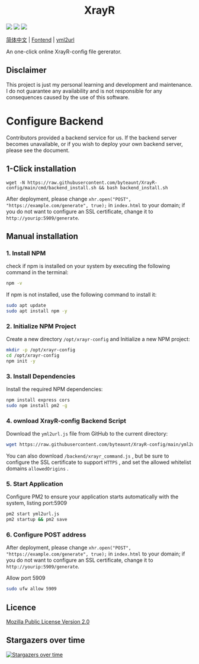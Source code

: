 <h1 align="center">XrayR</h1>

![](https://img.shields.io/github/stars/byteaunt/XrayR-config)
![](https://img.shields.io/github/forks/byteaunt/XrayR-config)
![](https://github.com/XrayR-project/XrayR/actions/workflows/docker.yml/badge.svg)

[简体中文](https://github.com/byteaunt/XrayR-config/blob/master/README-CN.md) | [Fontend](https://byteaunt.github.io/XrayR-config/) | [yml2url](https://byteaunt.github.io/XrayR-config/yml2url/)

An one-click online XrayR-config file gererator.


## Disclaimer

This project is just my personal learning and development and maintenance. I do not guarantee any availability and is not responsible for any consequences caused by the use of this software.



# Configure Backend

Contributors provided a backend service for us. If the backend server becomes unavailable, or if you wish to deploy your own backend server, please see the document.


## 1-Click installation

```
wget -N https://raw.githubusercontent.com/byteaunt/XrayR-config/main/cmd/backend_install.sh && bash backend_install.sh
```

After deployment, please change `xhr.open("POST", "https://example.com/generate", true);` in `index.html` to your domain; if you do not want to configure an SSL certificate, change it to `http://yourip:5909/generate`.

## Manual installation

### 1.  Install NPM

check if npm is installed on your system by executing the following command in the terminal:

```bash
npm -v
```

If npm is not installed, use the following command to install it:

```bash
sudo apt update
sudo apt install npm -y
```

### 2. Initialize NPM Project

Create a new directory `/opt/xrayr-config` and Initialize a new NPM project:

```bash
mkdir -p /opt/xrayr-config
cd /opt/xrayr-config
npm init -y
```

### 3.  Install Dependencies

Install the required NPM dependencies:

```bash
npm install express cors
sudo npm install pm2 -g
```


### 4. ownload XrayR-config Backend Script

Download the `yml2url.js`  file from GitHub to the current directory:

```bash
wget https://raw.githubusercontent.com/byteaunt/XrayR-config/main/yml2url/yml2url.js
```

You can also download `/backend/xrayr_command.js` , but be sure to configure the SSL certificate to support `HTTPS` , and set the allowed whitelist domains `allowedOrigins` .

### 5.  Start Application

Configure PM2 to ensure your application starts automatically with the system, listing port:5909

```bash
pm2 start yml2url.js
pm2 startup && pm2 save
```
### 6. Configure POST address

After deployment, please change `xhr.open("POST", "https://example.com/generate", true);` in `index.html` to your domain; if you do not want to configure an SSL certificate, change it to `http://yourip:5909/generate`.

Allow port 5909

```bash
sudo ufw allow 5909
```

## Licence

[Mozilla Public License Version 2.0](https://github.com/byteaunt/XrayR-config/blob/master/LICENSE)

## Stargazers over time

[![Stargazers over time](https://starchart.cc/byteaunt/XrayR-config.svg)](https://starchart.cc/byteaunt/XrayR-config)